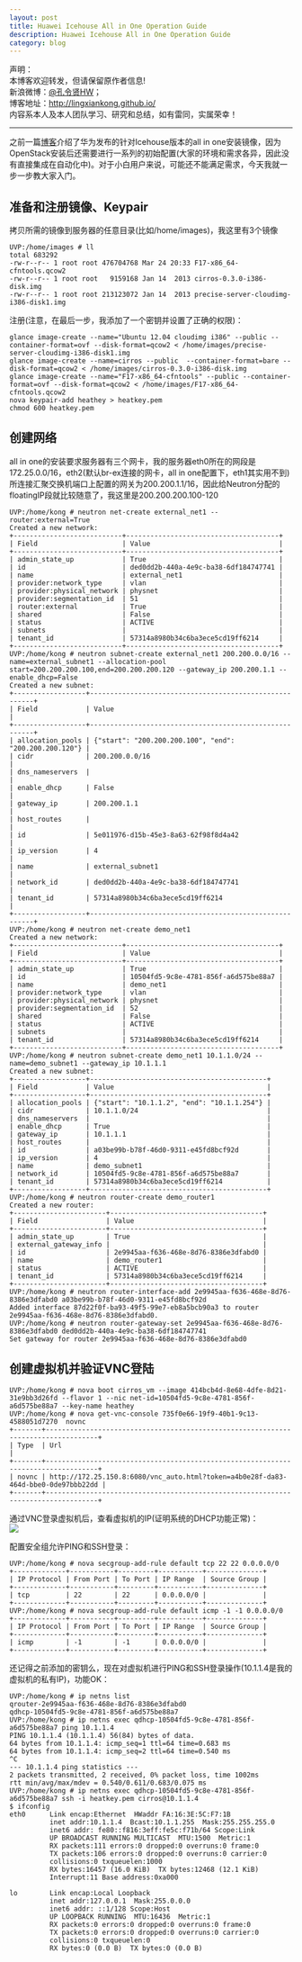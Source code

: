 ```yaml
---
layout: post
title: Huawei Icehouse All in One Operation Guide
description: Huawei Icehouse All in One Operation Guide
category: blog
---
```


声明：  
本博客欢迎转发，但请保留原作者信息!  
新浪微博：[@孔令贤HW](http://weibo.com/lingxiankong)；   
博客地址：<http://lingxiankong.github.io/>  
内容系本人及本人团队学习、研究和总结，如有雷同，实属荣幸！

----------------

之前一篇[博客](http://lingxiankong.github.io/blog/2014/04/29/openstack-icehouse-allinone/)介绍了华为发布的针对Icehouse版本的all in one安装镜像，因为OpenStack安装后还需要进行一系列的初始配置(大家的环境和需求各异，因此没有直接集成在自动化中)。对于小白用户来说，可能还不能满足需求，今天我就一步一步教大家入门。

## 准备和注册镜像、Keypair  
拷贝所需的镜像到服务器的任意目录(比如/home/images)，我这里有3个镜像

    UVP:/home/images # ll
    total 683292
    -rw-r--r-- 1 root root 476704768 Mar 24 20:33 F17-x86_64-cfntools.qcow2
    -rw-r--r-- 1 root root   9159168 Jan 14  2013 cirros-0.3.0-i386-disk.img
    -rw-r--r-- 1 root root 213123072 Jan 14  2013 precise-server-cloudimg-i386-disk1.img
    
注册(注意，在最后一步，我添加了一个密钥并设置了正确的权限)：

    glance image-create --name="Ubuntu 12.04 cloudimg i386" --public --container-format=ovf --disk-format=qcow2 < /home/images/precise-server-cloudimg-i386-disk1.img
    glance image-create --name=cirros --public  --container-format=bare --disk-format=qcow2 < /home/images/cirros-0.3.0-i386-disk.img
    glance image-create --name="F17-x86_64-cfntools" --public --container-format=ovf --disk-format=qcow2 < /home/images/F17-x86_64-cfntools.qcow2
    nova keypair-add heathey > heatkey.pem
    chmod 600 heatkey.pem
    
## 创建网络  
all in one的安装要求服务器有三个网卡，我的服务器eth0所在的网段是172.25.0.0/16，eth2(默认br-ex连接的网卡，all in one配置下，eth1其实用不到)所连接汇聚交换机端口上配置的网关为200.200.1.1/16，因此给Neutron分配的floatingIP段就比较随意了，我这里是200.200.200.100-120

    UVP:/home/kong # neutron net-create external_net1 --router:external=True
    Created a new network:
    +---------------------------+--------------------------------------+
    | Field                     | Value                                |
    +---------------------------+--------------------------------------+
    | admin_state_up            | True                                 |
    | id                        | ded0dd2b-440a-4e9c-ba38-6df184747741 |
    | name                      | external_net1                        |
    | provider:network_type     | vlan                                 |
    | provider:physical_network | physnet                              |
    | provider:segmentation_id  | 51                                   |
    | router:external           | True                                 |
    | shared                    | False                                |
    | status                    | ACTIVE                               |
    | subnets                   |                                      |
    | tenant_id                 | 57314a8980b34c6ba3ece5cd19ff6214     |
    +---------------------------+--------------------------------------+
    UVP:/home/kong # neutron subnet-create external_net1 200.200.0.0/16 --name=external_subnet1 --allocation-pool start=200.200.200.100,end=200.200.200.120 --gateway_ip 200.200.1.1 --enable_dhcp=False
    Created a new subnet:
    +------------------+--------------------------------------------------------+
    | Field            | Value                                                  |
    +------------------+--------------------------------------------------------+
    | allocation_pools | {"start": "200.200.200.100", "end": "200.200.200.120"} |
    | cidr             | 200.200.0.0/16                                         |
    | dns_nameservers  |                                                        |
    | enable_dhcp      | False                                                  |
    | gateway_ip       | 200.200.1.1                                            |
    | host_routes      |                                                        |
    | id               | 5e011976-d15b-45e3-8a63-62f98f8d4a42                   |
    | ip_version       | 4                                                      |
    | name             | external_subnet1                                       |
    | network_id       | ded0dd2b-440a-4e9c-ba38-6df184747741                   |
    | tenant_id        | 57314a8980b34c6ba3ece5cd19ff6214                       |
    +------------------+--------------------------------------------------------+
    UVP:/home/kong # neutron net-create demo_net1
    Created a new network:
    +---------------------------+--------------------------------------+
    | Field                     | Value                                |
    +---------------------------+--------------------------------------+
    | admin_state_up            | True                                 |
    | id                        | 10504fd5-9c8e-4781-856f-a6d575be88a7 |
    | name                      | demo_net1                            |
    | provider:network_type     | vlan                                 |
    | provider:physical_network | physnet                              |
    | provider:segmentation_id  | 52                                   |
    | shared                    | False                                |
    | status                    | ACTIVE                               |
    | subnets                   |                                      |
    | tenant_id                 | 57314a8980b34c6ba3ece5cd19ff6214     |
    +---------------------------+--------------------------------------+
    UVP:/home/kong # neutron subnet-create demo_net1 10.1.1.0/24 --name=demo_subnet1 --gateway_ip 10.1.1.1
    Created a new subnet:
    +------------------+--------------------------------------------+
    | Field            | Value                                      |
    +------------------+--------------------------------------------+
    | allocation_pools | {"start": "10.1.1.2", "end": "10.1.1.254"} |
    | cidr             | 10.1.1.0/24                                |
    | dns_nameservers  |                                            |
    | enable_dhcp      | True                                       |
    | gateway_ip       | 10.1.1.1                                   |
    | host_routes      |                                            |
    | id               | a03be99b-b78f-46d0-9311-e45fd8bcf92d       |
    | ip_version       | 4                                          |
    | name             | demo_subnet1                               |
    | network_id       | 10504fd5-9c8e-4781-856f-a6d575be88a7       |
    | tenant_id        | 57314a8980b34c6ba3ece5cd19ff6214           |
    +------------------+--------------------------------------------+
    UVP:/home/kong # neutron router-create demo_router1
    Created a new router:
    +-----------------------+--------------------------------------+
    | Field                 | Value                                |
    +-----------------------+--------------------------------------+
    | admin_state_up        | True                                 |
    | external_gateway_info |                                      |
    | id                    | 2e9945aa-f636-468e-8d76-8386e3dfabd0 |
    | name                  | demo_router1                         |
    | status                | ACTIVE                               |
    | tenant_id             | 57314a8980b34c6ba3ece5cd19ff6214     |
    +-----------------------+--------------------------------------+
    UVP:/home/kong # neutron router-interface-add 2e9945aa-f636-468e-8d76-8386e3dfabd0 a03be99b-b78f-46d0-9311-e45fd8bcf92d
    Added interface 87d22f0f-ba93-49f5-99e7-eb8a5bcb90a3 to router 2e9945aa-f636-468e-8d76-8386e3dfabd0.
    UVP:/home/kong # neutron router-gateway-set 2e9945aa-f636-468e-8d76-8386e3dfabd0 ded0dd2b-440a-4e9c-ba38-6df184747741
    Set gateway for router 2e9945aa-f636-468e-8d76-8386e3dfabd0
    
## 创建虚拟机并验证VNC登陆  

    UVP:/home/kong # nova boot cirros_vm --image 414bcb4d-8e68-4dfe-8d21-31e9bb3d26fd --flavor 1 --nic net-id=10504fd5-9c8e-4781-856f-a6d575be88a7 --key-name heathey
    UVP:/home/kong # nova get-vnc-console 735f0e66-19f9-40b1-9c13-4588051d7270  novnc
    +-------+-----------------------------------------------------------------------------------+
    | Type  | Url                                                                               |
    +-------+-----------------------------------------------------------------------------------+
    | novnc | http://172.25.150.8:6080/vnc_auto.html?token=a4b0e28f-da83-464d-bbe0-0de97bbb22dd |
    +-------+-----------------------------------------------------------------------------------+

通过VNC登录虚拟机后，查看虚拟机的IP(证明系统的DHCP功能正常)：  
![](/images/2014-05-12-huawei-allinone-operation-guide/1.png)  

配置安全组允许PING和SSH登录：

    UVP:/home/kong # nova secgroup-add-rule default tcp 22 22 0.0.0.0/0
    +-------------+-----------+---------+-----------+--------------+
    | IP Protocol | From Port | To Port | IP Range  | Source Group |
    +-------------+-----------+---------+-----------+--------------+
    | tcp         | 22        | 22      | 0.0.0.0/0 |              |
    +-------------+-----------+---------+-----------+--------------+
    UVP:/home/kong # nova secgroup-add-rule default icmp -1 -1 0.0.0.0/0
    +-------------+-----------+---------+-----------+--------------+
    | IP Protocol | From Port | To Port | IP Range  | Source Group |
    +-------------+-----------+---------+-----------+--------------+
    | icmp        | -1        | -1      | 0.0.0.0/0 |              |
    +-------------+-----------+---------+-----------+--------------+
    
还记得之前添加的密钥么，现在对虚拟机进行PING和SSH登录操作(10.1.1.4是我的虚拟机的私有IP)，功能OK：

    UVP:/home/kong # ip netns list
    qrouter-2e9945aa-f636-468e-8d76-8386e3dfabd0
    qdhcp-10504fd5-9c8e-4781-856f-a6d575be88a7
    UVP:/home/kong # ip netns exec qdhcp-10504fd5-9c8e-4781-856f-a6d575be88a7 ping 10.1.1.4
    PING 10.1.1.4 (10.1.1.4) 56(84) bytes of data.
    64 bytes from 10.1.1.4: icmp_seq=1 ttl=64 time=0.683 ms
    64 bytes from 10.1.1.4: icmp_seq=2 ttl=64 time=0.540 ms
    ^C
    --- 10.1.1.4 ping statistics ---
    2 packets transmitted, 2 received, 0% packet loss, time 1002ms
    rtt min/avg/max/mdev = 0.540/0.611/0.683/0.075 ms
    UVP:/home/kong # ip netns exec qdhcp-10504fd5-9c8e-4781-856f-a6d575be88a7 ssh -i heatkey.pem cirros@10.1.1.4
    $ ifconfig
    eth0      Link encap:Ethernet  HWaddr FA:16:3E:5C:F7:1B  
              inet addr:10.1.1.4  Bcast:10.1.1.255  Mask:255.255.255.0
              inet6 addr: fe80::f816:3eff:fe5c:f71b/64 Scope:Link
              UP BROADCAST RUNNING MULTICAST  MTU:1500  Metric:1
              RX packets:111 errors:0 dropped:0 overruns:0 frame:0
              TX packets:106 errors:0 dropped:0 overruns:0 carrier:0
              collisions:0 txqueuelen:1000 
              RX bytes:16457 (16.0 KiB)  TX bytes:12468 (12.1 KiB)
              Interrupt:11 Base address:0xa000 
    
    lo        Link encap:Local Loopback  
              inet addr:127.0.0.1  Mask:255.0.0.0
              inet6 addr: ::1/128 Scope:Host
              UP LOOPBACK RUNNING  MTU:16436  Metric:1
              RX packets:0 errors:0 dropped:0 overruns:0 frame:0
              TX packets:0 errors:0 dropped:0 overruns:0 carrier:0
              collisions:0 txqueuelen:0 
              RX bytes:0 (0.0 B)  TX bytes:0 (0.0 B)


